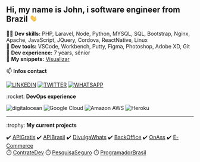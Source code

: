 ## Hi, my name is John, i software engineer from Brazil <img src="https://github.com/milena-ramiro/milena-ramiro/blob/main/gifs/wave.gif" width="20px">

👨‍💻  <strong>Dev skills:</strong> PHP, Laravel, Node, Python, MYSQL, SQL, Bootstrap, Nginx, Apache, JavaScript, JQuery, Cordova, ReactNative, Linux <br />
🧰  <strong>Dev tools:</strong> VSCode, Workbench, Putty, Figma, Photoshop, Adobe XD, Git <br />
👴 <strong>Dev experience:</strong> 7 years, sênior<br />
🔖 <strong>My snippets:</strong> <a href="https://gist.github.com/jhowbhz" target="_blank"> Visualizar </a> </p>

<p> 📫 <strong>Infos contact</strong></p>

[![LINKEDIN](https://img.shields.io/badge/Linkedin-334ccc?style=flat-square&&logo=linkedin&logoColor=white)](https://www.linkedin.com/in/jhowbhz/)
[![TWITTER](https://img.shields.io/badge/Twitter-334ccc?style=flat-square&&logo=twitter&logoColor=white)](https://twitter.com/jhowbhz)
[![WHATSAPP](https://img.shields.io/badge/Stackoverflow-334ccc?style=flat-square&&logo=stackoverflow&logoColor=white)](https://pt.stackoverflow.com/users/128217/jhowbhz)

<p> :rocket: <strong>DevOps experience </strong></p>

![digitalocean](https://img.shields.io/badge/-Digital%20Ocean-334ccc?style=flat-square&logo=digitalocean&logoColor=white)
![Google Cloud](https://img.shields.io/badge/G%20Cloud-334ccc?style=flat-square&logo=google-cloud&logoColor=white)
![Amazon AWS](https://img.shields.io/badge/Amazon-334ccc?style=flat-square&logo=amazon-aws&logoColor=white)
![Heroku](https://img.shields.io/badge/-Heroku-334ccc?style=flat-square&logo=heroku&logoColor=white)

<hr />
<p> :trophy: <strong>My current projects</strong> </p>

✔️ [APIGratis](https://www.apigratis.com.br "Clique e acesse agora!")
✔️ [APIBrasil](https://www.apibrasil.com.br "Clique e acesse agora!")
✔️ [DivulgaWhats](https://app.divulgawhats.com "Clique e acesse agora!")
✔️ [BackOffice](https://www.backofficesolucoes.io "Clique e acesse agora!")
✔️ [OnAss](https://www.onassistencia.com.br "Clique e acesse agora!")
✔️ [E-Commerce](https://www.laboutiquesavassi.com.br "Clique e veja um exemplo")
<br />
⏱️ [ContrateDev](https://www.contrateumdev.com.br "Projeto em andamento...")
⏱️ [PesquisaSeguro](https://www.pesquisaseguro.com.br "Projeto em andamento...")
⏱️ [ProgramadorBrasil](https://www.programadorbrasil.com.br "Projeto em andamento...")
